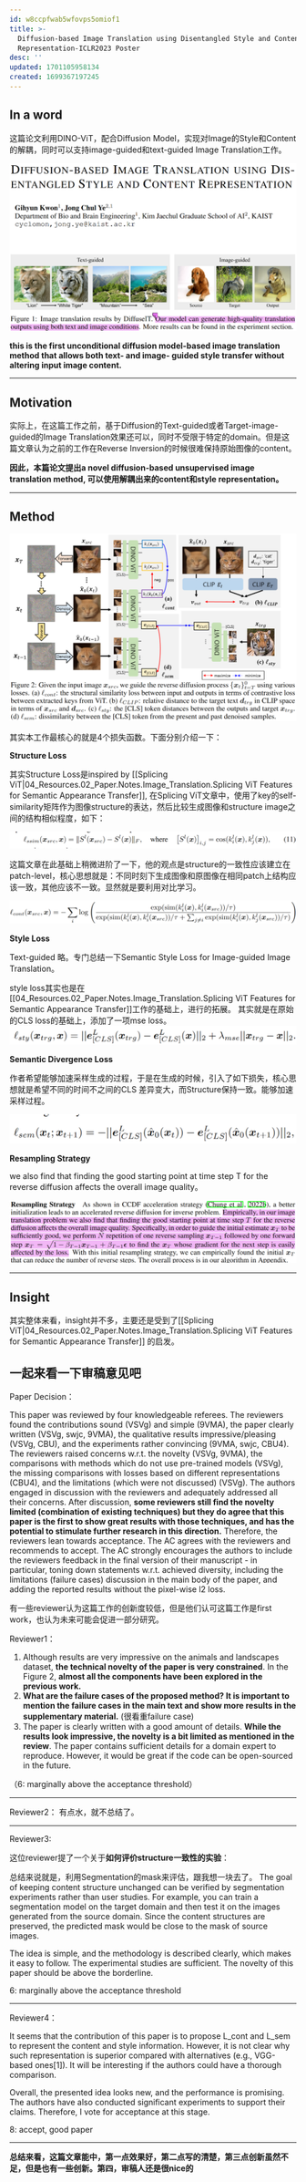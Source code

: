 ```yaml
---
id: w8ccpfwab5wfovps5omiof1
title: >-
  Diffusion-based Image Translation using Disentangled Style and Content
  Representation-ICLR2023 Poster
desc: ''
updated: 1701105958134
created: 1699367197245
---
```



## In a word

这篇论文利用DINO-ViT，配合Diffusion Model，实现对Image的Style和Content的解耦，同时可以支持image-guided和text-guided Image Translation工作。

![图 0](assets/images/aef73dd1d8471bf35f67cda30d38c746efde94906d020b0b314fc61c392d7b5f.png)  


**this is the first unconditional diffusion model-based image translation method that allows both text- and image- guided style transfer without altering input image content.**

---

## Motivation

实际上，在这篇工作之前，基于Diffusion的Text-guided或者Target-image-guided的Image Translation效果还可以，同时不受限于特定的domain。但是这篇文章认为之前的工作在Reverse Inversion的时候很难保持原始图像的content。

**因此，本篇论文提出a novel diffusion-based unsupervised image translation method, 可以使用解耦出来的content和style representation。**

---


## Method

![图 1](assets/images/2bea237a327da1954c9659da55c0e0be3fd5d6ff7d7aba66a5589605a918d996.png)  

其实本工作最核心的就是4个损失函数。下面分别介绍一下：

**Structure Loss**

其实Structure Loss是inspired by [[Splicing ViT|04_Resources.02_Paper.Notes.Image_Translation.Splicing ViT Features for Semantic Appearance Transfer]], 在Splicing ViT文章中，使用了key的self-similarity矩阵作为图像structure的表达，然后比较生成图像和structure image之间的结构相似程度，如下：

![图 2](assets/images/10ab254bcd91bb1ac7790a3480dbe018b17d610032032b98b174bc8f4b9aa4ed.png)  

这篇文章在此基础上稍微进阶了一下，他的观点是structure的一致性应该建立在patch-level，核心思想就是：不同时刻下生成图像和原图像在相同patch上结构应该一致，其他应该不一致。显然就是要利用对比学习。

![图 3](assets/images/b8f4762739f87d253bd57e9eca1c52260b1f3d7ea00484c6708f8510cde8c2e0.png)  


**Style Loss**

Text-guided 略。专门总结一下Semantic Style Loss for Image-guided Image Translation。

style loss其实也是在[[04_Resources.02_Paper.Notes.Image_Translation.Splicing ViT Features for Semantic Appearance Transfer]]工作的基础上，进行的拓展。
其实就是在原始的CLS loss的基础上，添加了一项mse loss。
![图 4](assets/images/62065131a0b38625fcf2ac5052385c5ea2af5edc4d0478a6215defeb3fbfc0da.png)  


**Semantic Divergence Loss**

作者希望能够加速采样生成的过程，于是在生成的时候，引入了如下损失，核心思想就是希望不同的时间不之间的CLS 差异变大，而Structure保持一致。能够加速采样过程。

![图 5](assets/images/bae434720ad7ebc4bbebd044ced32288df391ff3efca0251f023d32165cf6269.png)  


**Resampling Strategy**

we also find that finding the good starting point at time step T for the reverse diffusion affects the overall image quality。

![图 6](assets/images/e6cf3a6c36381d8835d477381ab570811072eb119393c918a27e2b9626b19664.png)  


---


## Insight

其实整体来看，insight并不多，主要还是受到了[[Splicing ViT|04_Resources.02_Paper.Notes.Image_Translation.Splicing ViT Features for Semantic Appearance Transfer]] 的启发。


## **一起来看一下审稿意见吧**

Paper Decision：

This paper was reviewed by four knowledgeable referees. The reviewers found the contributions sound (VSVg) and simple (9VMA), the paper clearly written (VSVg, swjc, 9VMA), the qualitative results impressive/pleasing (VSVg, CBU), and the experiments rather convincing (9VMA, swjc, CBU4). The reviewers raised concerns w.r.t. the novelty (VSVg, 9VMA), the comparisons with methods which do not use pre-trained models (VSVg), the missing comparisons with losses based on different representations (CBU4), and the limitations (which were not discussed) (VSVg). The authors engaged in discussion with the reviewers and adequately addressed all their concerns. After discussion, **some reviewers still find the novelty limited (combination of existing techniques) but they do agree that this paper is the first to show great results with those techniques, and has the potential to stimulate further research in this direction.** Therefore, the reviewers lean towards acceptance. The AC agrees with the reviewers and recommends to accept. The AC strongly encourages the authors to include the reviewers feedback in the final version of their manuscript - in particular, toning down statements w.r.t. achieved diversity, including the limitations (failure cases) discussion in the main body of the paper, and adding the reported results without the pixel-wise l2 loss.

有一些reviewer认为这篇工作的创新度较低，但是他们认可这篇工作是first work，也认为未来可能会促进一部分研究。


Reviewer1：
1.  Although results are very impressive on the animals and landscapes dataset, **the technical novelty of the paper is very constrained**. In the Figure 2, **almost all the components have been explored in the previous work.**
2.  **What are the failure cases of the proposed method? It is important to mention the failure cases in the main text and show more results in the supplementary material.** (很看重failure case)
3.  The paper is clearly written with a good amount of details. **While the results look impressive, the novelty is a bit limited as mentioned in the review**. The paper contains sufficient details for a domain expert to reproduce. However, it would be great if the code can be open-sourced in the future.

（6: marginally above the acceptance threshold）

---

Reviewer2：
有点水，就不总结了。

---

Reviewer3:

这位reviewer提了一个关于**如何评价structure一致性的实验**：

总结来说就是，利用Segmentation的mask来评估，跟我想一块去了。
The goal of keeping content structure unchanged can be verified by segmentation experiments rather than user studies. For example, you can train a segmentation model on the target domain and then test it on the images generated from the source domain. Since the content structures are preserved, the predicted mask would be close to the mask of source images.

The idea is simple, and the methodology is described clearly, which makes it easy to follow. The experimental studies are sufficient. The novelty of this paper should be above the borderline.

6: marginally above the acceptance threshold

---


Reviewer4：

It seems that the contribution of this paper is to propose L_cont and L_sem to represent the content and style information. However, it is not clear why such representation is superior compared with alternatives (e.g., VGG-based ones[1]). It will be interesting if the authors could have a thorough comparison.

Overall, the presented idea looks new, and the performance is promising. The authors have also conducted significant experiments to support their claims. Therefore, I vote for acceptance at this stage.

8: accept, good paper


---

**总结来看，这篇文章能中，第一点效果好，第二点写的清楚，第三点创新虽然不足，但是也有一些创新。第四，审稿人还是很nice的**